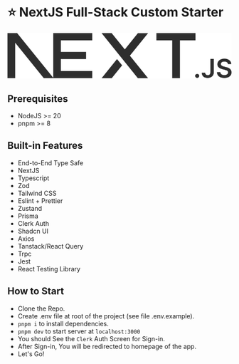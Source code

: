 # ⭐ NextJS Full-Stack Custom Starter

![Homepage](./public/next.svg)

## Prerequisites

- NodeJS >= 20
- pnpm >= 8

## Built-in Features

- End-to-End Type Safe
- NextJS
- Typescript
- Zod
- Tailwind CSS
- Eslint + Prettier
- Zustand
- Prisma
- Clerk Auth
- Shadcn UI
- Axios
- Tanstack/React Query
- Trpc
- Jest
- React Testing Library

## How to Start

- Clone the Repo.
- Create .env file at root of the project (see file .env.example).
- `pnpm i` to install dependencies.
- `pnpm dev` to start server at `localhost:3000`
- You should See the `Clerk` Auth Screen for Sign-in.
- After Sign-in, You will be redirected to homepage of the app.
- Let's Go!
